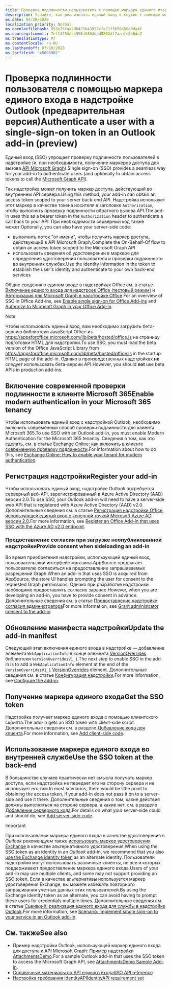 ```yaml
---
title: Проверка подлинности пользователя с помощью маркера единого входа
description: Узнайте, как реализовать единый вход в службе с помощью маркера единого входа, предоставляемого надстройкой Outlook.
ms.date: 04/28/2020
localization_priority: Normal
ms.openlocfilehash: d53e75faa2d0471b43957cfa71ff6f6a50a0da4f
ms.sourcegitcommit: 7ef14753dce598a5804dad8802df7aaafe046da7
ms.translationtype: MT
ms.contentlocale: ru-RU
ms.lasthandoff: 07/10/2020
ms.locfileid: "45093982"
---
```

# <a name="authenticate-a-user-with-a-single-sign-on-token-in-an-outlook-add-in-preview"></a><span data-ttu-id="0cb46-103">Проверка подлинности пользователя с помощью маркера единого входа в надстройке Outlook (предварительная версия)</span><span class="sxs-lookup"><span data-stu-id="0cb46-103">Authenticate a user with a single-sign-on token in an Outlook add-in (preview)</span></span>

<span data-ttu-id="0cb46-104">Единый вход (SSO) упрощает проверку подлинности пользователей в надстройке (и, при необходимости, получение маркеров доступа для вызова [API Microsoft Graph](/graph/overview)).</span><span class="sxs-lookup"><span data-stu-id="0cb46-104">Single sign-on (SSO) provides a seamless way for your add-in to authenticate users (and optionally to obtain access tokens to call the [Microsoft Graph API](/graph/overview)).</span></span>

<span data-ttu-id="0cb46-105">Так надстройка может получить маркер доступа, действующий во внутреннем API сервера.</span><span class="sxs-lookup"><span data-stu-id="0cb46-105">Using this method, your add-in can obtain an access token scoped to your server back-end API.</span></span> <span data-ttu-id="0cb46-106">Надстройка использует этот маркер в качестве токена носителя в заголовке `Authorization`, чтобы выполнять проверку подлинности обратного вызова API.</span><span class="sxs-lookup"><span data-stu-id="0cb46-106">The add-in uses this as a bearer token in the `Authorization` header to authenticate a call back to your API.</span></span> <span data-ttu-id="0cb46-107">При необходимости серверный код также может:</span><span class="sxs-lookup"><span data-stu-id="0cb46-107">Optionally, you can also have your server-side code:</span></span>

- <span data-ttu-id="0cb46-108">выполнить поток "от имени", чтобы получить маркер доступа, действующий в API Microsoft Graph;</span><span class="sxs-lookup"><span data-stu-id="0cb46-108">Complete the On-Behalf-Of flow to obtain an access token scoped to the Microsoft Graph API</span></span>
- <span data-ttu-id="0cb46-109">использовать сведения об удостоверении в маркере для определения удостоверения пользователя и проверки подлинности во внутренних службах.</span><span class="sxs-lookup"><span data-stu-id="0cb46-109">Use the identity information in the token to establish the user's identity and authenticate to your own back-end services</span></span>

<span data-ttu-id="0cb46-110">Общие сведения о едином входе в надстройках Office см. в статье [Включение единого входа для надстроек Office (тестовый режим)](../develop/sso-in-office-add-ins.md) и [Авторизация для Microsoft Graph в надстройке Office](../develop/authorize-to-microsoft-graph.md).</span><span class="sxs-lookup"><span data-stu-id="0cb46-110">For an overview of SSO in Office Add-ins, see [Enable single sign-on for Office Add-ins](../develop/sso-in-office-add-ins.md) and [Authorize to Microsoft Graph in your Office Add-in](../develop/authorize-to-microsoft-graph.md).</span></span>

> [!NOTE]
> <span data-ttu-id="0cb46-111">Чтобы использовать единый вход, вам необходимо загрузить бета-версию библиотеки JavaScript Office из https://appsforoffice.microsoft.com/lib/beta/hosted/office.js на страницу подготовки HTML для надстройки.</span><span class="sxs-lookup"><span data-stu-id="0cb46-111">To use SSO, you must load the beta version of the Office JavaScript Library from https://appsforoffice.microsoft.com/lib/beta/hosted/office.js in the startup HTML page of the add-in.</span></span> <span data-ttu-id="0cb46-112">Однако в производственных надстройках **не** следует использовать бета-версии API.</span><span class="sxs-lookup"><span data-stu-id="0cb46-112">However, you should **not** use beta APIs in production add-ins.</span></span>

## <a name="enable-modern-authentication-in-your-microsoft-365-tenancy"></a><span data-ttu-id="0cb46-113">Включение современной проверки подлинности в клиенте Microsoft 365</span><span class="sxs-lookup"><span data-stu-id="0cb46-113">Enable modern authentication in your Microsoft 365 tenancy</span></span>

<span data-ttu-id="0cb46-114">Чтобы использовать единый вход с надстройкой Outlook, необходимо включить современный способ проверки подлинности для клиента Microsoft 365.</span><span class="sxs-lookup"><span data-stu-id="0cb46-114">To use SSO with an Outlook add-in, you must enable Modern Authentication for the Microsoft 365 tenancy.</span></span> <span data-ttu-id="0cb46-115">Сведения о том, как это сделать, см. в статье [Exchange Online: как включить в клиенте современную проверку подлинности](https://social.technet.microsoft.com/wiki/contents/articles/32711.exchange-online-how-to-enable-your-tenant-for-modern-authentication.aspx).</span><span class="sxs-lookup"><span data-stu-id="0cb46-115">For information about how to do this, see [Exchange Online: How to enable your tenant for modern authentication](https://social.technet.microsoft.com/wiki/contents/articles/32711.exchange-online-how-to-enable-your-tenant-for-modern-authentication.aspx).</span></span>

## <a name="register-your-add-in"></a><span data-ttu-id="0cb46-116">Регистрация надстройки</span><span class="sxs-lookup"><span data-stu-id="0cb46-116">Register your add-in</span></span>

<span data-ttu-id="0cb46-117">Чтобы использовать единый вход, надстройке Outlook потребуется серверный веб-API, зарегистрированный в Azure Active Directory (AAD) версии 2.0.</span><span class="sxs-lookup"><span data-stu-id="0cb46-117">To use SSO, your Outlook add-in will need to have a server-side web API that is registered with Azure Active Directory (AAD) v2.0.</span></span> <span data-ttu-id="0cb46-118">Дополнительные сведения см. в статье [Регистрация надстройки Office, использующей единый вход с конечной точкой Microsoft Azure AD версии 2.0](../develop/register-sso-add-in-aad-v2.md).</span><span class="sxs-lookup"><span data-stu-id="0cb46-118">For more information, see [Register an Office Add-in that uses SSO with the Azure AD v2.0 endpoint](../develop/register-sso-add-in-aad-v2.md).</span></span>

### <a name="provide-consent-when-sideloading-an-add-in"></a><span data-ttu-id="0cb46-119">Предоставление согласия при загрузке неопубликованной надстройки</span><span class="sxs-lookup"><span data-stu-id="0cb46-119">Provide consent when sideloading an add-in</span></span>

<span data-ttu-id="0cb46-120">Во время приобретения надстройки, использующей единый вход, пользовательский интерфейс магазина AppSource предлагает пользователю согласиться на предоставление запрашиваемых разрешений Graph.</span><span class="sxs-lookup"><span data-stu-id="0cb46-120">When an add-in that uses SSO is acquired from AppSource, the store UI handles prompting the user for consent to the requested Graph permissions.</span></span> <span data-ttu-id="0cb46-121">Однако при разработке надстройки необходимо предоставлять согласие заранее.</span><span class="sxs-lookup"><span data-stu-id="0cb46-121">However, when you are developing an add-in, you have to provide consent in advance.</span></span> <span data-ttu-id="0cb46-122">Дополнительные сведения см. в статье [Предоставление надстройке согласия администратора](../develop/grant-admin-consent-to-an-add-in.md)</span><span class="sxs-lookup"><span data-stu-id="0cb46-122">For more information, see [Grant administrator consent to the add-in](../develop/grant-admin-consent-to-an-add-in.md)</span></span>

## <a name="update-the-add-in-manifest"></a><span data-ttu-id="0cb46-123">Обновление манифеста надстройки</span><span class="sxs-lookup"><span data-stu-id="0cb46-123">Update the add-in manifest</span></span>

<span data-ttu-id="0cb46-124">Следующий этап включения единого входа в надстройке — добавление элемента `WebApplicationInfo` в конце элемента [VersionOverrides](../reference/manifest/versionoverrides.md) библиотеки `VersionOverridesV1_1`.</span><span class="sxs-lookup"><span data-stu-id="0cb46-124">The next step to enable SSO in the add-in is to add a `WebApplicationInfo` element at the end of the `VersionOverridesV1_1` [VersionOverrides](../reference/manifest/versionoverrides.md) element.</span></span> <span data-ttu-id="0cb46-125">Дополнительные сведения см. в статье [Конфигурация надстройки](../develop/sso-in-office-add-ins.md#configure-the-add-in).</span><span class="sxs-lookup"><span data-stu-id="0cb46-125">For more information, see [Configure the add-in](../develop/sso-in-office-add-ins.md#configure-the-add-in).</span></span>

## <a name="get-the-sso-token"></a><span data-ttu-id="0cb46-126">Получение маркера единого входа</span><span class="sxs-lookup"><span data-stu-id="0cb46-126">Get the SSO token</span></span>

<span data-ttu-id="0cb46-127">Надстройка получает маркер единого входа с помощью клиентского скрипта.</span><span class="sxs-lookup"><span data-stu-id="0cb46-127">The add-in gets an SSO token with client-side script.</span></span> <span data-ttu-id="0cb46-128">Дополнительные сведения см. в разделе [Добавление кода для клиента](../develop/sso-in-office-add-ins.md#add-client-side-code).</span><span class="sxs-lookup"><span data-stu-id="0cb46-128">For more information, see [Add client-side code](../develop/sso-in-office-add-ins.md#add-client-side-code).</span></span>

## <a name="use-the-sso-token-at-the-back-end"></a><span data-ttu-id="0cb46-129">Использование маркера единого входа во внутренней службе</span><span class="sxs-lookup"><span data-stu-id="0cb46-129">Use the SSO token at the back-end</span></span>

<span data-ttu-id="0cb46-130">В большинстве случаев практически нет смысла получать маркер доступа, если надстройка не передает его на сторону сервера и не использует его там.</span><span class="sxs-lookup"><span data-stu-id="0cb46-130">In most scenarios, there would be little point to obtaining the access token, if your add-in does not pass it on to a server-side and use it there.</span></span> <span data-ttu-id="0cb46-131">Дополнительные сведения о том, какие действия должны выполняться на стороне сервера, а какие нет, см. в разделе [Добавление серверного кода](../develop/sso-in-office-add-ins.md#add-server-side-code).</span><span class="sxs-lookup"><span data-stu-id="0cb46-131">For details on what your server-side could and should do, see [Add server-side code](../develop/sso-in-office-add-ins.md#add-server-side-code).</span></span>

> [!IMPORTANT]
> <span data-ttu-id="0cb46-132">При использовании маркера единого входа в качестве удостоверения в *Outlook* рекомендуем также [использовать маркер удостоверения Exchange](authenticate-a-user-with-an-identity-token.md) в качестве альтернативного удостоверения.</span><span class="sxs-lookup"><span data-stu-id="0cb46-132">When using the SSO token as an identity in an *Outlook* add-in, we recommend that you also [use the Exchange identity token](authenticate-a-user-with-an-identity-token.md) as an alternate identity.</span></span> <span data-ttu-id="0cb46-133">Пользователи надстройки могут использовать различные клиенты, не все и которых поддерживают предоставление маркера единого входа.</span><span class="sxs-lookup"><span data-stu-id="0cb46-133">Users of your add-in may use multiple clients, and some may not support providing an SSO token.</span></span> <span data-ttu-id="0cb46-134">Если в качестве альтернативы используется маркер удостоверения Exchange, вы можете избежать повторного запрашивания учетных данных этих пользователей.</span><span class="sxs-lookup"><span data-stu-id="0cb46-134">By using the Exchange identity token as an alternate, you can avoid having to prompt these users for credentials multiple times.</span></span> <span data-ttu-id="0cb46-135">Дополнительные сведения см. в статье [Сценарий: реализация единого входа для службы в надстройке Outlook](implement-sso-in-outlook-add-in.md).</span><span class="sxs-lookup"><span data-stu-id="0cb46-135">For more information, see [Scenario: Implement single sign-on to your service in an Outlook add-in](implement-sso-in-outlook-add-in.md).</span></span>

## <a name="see-also"></a><span data-ttu-id="0cb46-136">См. также</span><span class="sxs-lookup"><span data-stu-id="0cb46-136">See also</span></span>

- <span data-ttu-id="0cb46-137">Пример надстройки Outlook, использующей маркер единого входа для доступа к API Microsoft Graph: [Пример надстройки AttachmentsDemo](https://github.com/OfficeDev/outlook-add-in-attachments-demo).</span><span class="sxs-lookup"><span data-stu-id="0cb46-137">For a sample Outlook add-in that uses the SSO token to access the Microsoft Graph API, see [AttachmentsDemo Sample Add-in](https://github.com/OfficeDev/outlook-add-in-attachments-demo).</span></span>
- [<span data-ttu-id="0cb46-138">Справочные материалы по API единого входа</span><span class="sxs-lookup"><span data-stu-id="0cb46-138">SSO API reference</span></span>](../develop/sso-in-office-add-ins.md#sso-api-reference)
- [<span data-ttu-id="0cb46-139">Настройка требования IdentityAPI</span><span class="sxs-lookup"><span data-stu-id="0cb46-139">IdentityAPI requirement set</span></span>](../reference/requirement-sets/identity-api-requirement-sets.md)
